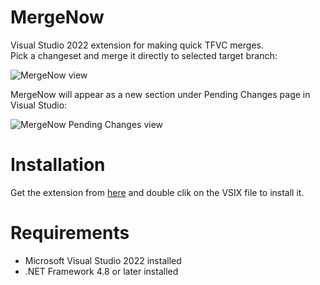 # MergeNow
Visual Studio 2022 extension for making quick TFVC merges.\
Pick a changeset and merge it directly to selected target branch:

![MergeNow view](https://github.com/kamil-wachala/MergeNow/blob/main/docs/MergeNowView.png)

MergeNow will appear as a new section under Pending Changes page in Visual Studio:

![MergeNow Pending Changes view](https://github.com/kamil-wachala/MergeNow/blob/main/docs/PendingChanges.png)

# Installation
Get the extension from [here](https://marketplace.visualstudio.com/items?itemName=KamilWachala.MergeNow10) and double clik on the VSIX file to install it.

# Requirements
* Microsoft Visual Studio 2022 installed
* .NET Framework 4.8 or later installed
